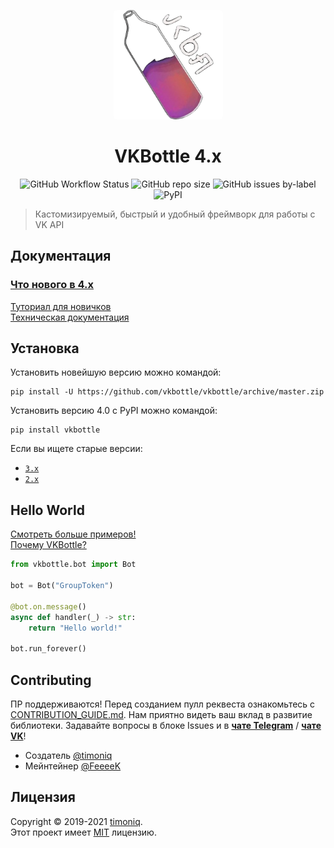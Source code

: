 <p align="center">
  <a href="https://github.com/vkbottle/vkbottle">
    <img src="https://raw.githubusercontent.com/vkbottle/vkbottle/master/docs/logo.svg" width="175px" style="display: inline-block; border-radius: 5px">
  </a>
</p>
<h1 align="center">
  VKBottle 4.x
</h1>
<p align="center">
  <img alt="GitHub Workflow Status" src="https://img.shields.io/github/workflow/status/vkbottle/vkbottle/CI?style=flat-square">
  <img alt="GitHub repo size" src="https://img.shields.io/github/repo-size/vkbottle/vkbottle?style=flat-square">
  <img alt="GitHub issues by-label" src="https://img.shields.io/github/issues/vkbottle/vkbottle/bug?style=flat-square">
  <img alt="PyPI" src="https://img.shields.io/pypi/v/vkbottle?color=green&label=PyPI&style=flat-square">
</p>

> Кастомизируемый, быстрый и удобный фреймворк для работы с VK API

## Документация

### [Что нового в 4.x](https://vkbottle.readthedocs.io/ru/latest/whats_new/4.0)
[Туториал для новичков](https://vkbottle.readthedocs.io/ru/latest/tutorial/)\
[Техническая документация](https://vkbottle.readthedocs.io/ru/latest)

## Установка

Установить новейшую версию можно командой:

```shell
pip install -U https://github.com/vkbottle/vkbottle/archive/master.zip
```

Установить версию 4.0 с PyPI можно командой:

```shell
pip install vkbottle
```

Если вы ищете старые версии:
- [`3.x`](https://github.com/vkbottle/vkbottle/tree/v3.0)
- [`2.x`](https://github.com/vkbottle/vkbottle/tree/v2.0)

## Hello World

[Смотреть больше примеров!](https://github.com/vkbottle/vkbottle/tree/master/examples)\
[Почему VKBottle?](https://github.com/vkbottle/vkbottle/blob/master/docs/why_vkbottle.md)

```python
from vkbottle.bot import Bot

bot = Bot("GroupToken")

@bot.on.message()
async def handler(_) -> str:
    return "Hello world!"

bot.run_forever()
```

## Contributing

ПР поддерживаются! Перед созданием пулл реквеста ознакомьтесь с [CONTRIBUTION_GUIDE.md](CONTRIBUTION_GUIDE.md). Нам приятно видеть ваш вклад в развитие библиотеки. Задавайте вопросы в блоке Issues и в [**чате Telegram**](https://t.me/vkbottle_ru) / [**чате VK**](https://vk.me/join/AJQ1d7fBUBM_800lhEe_AwJj)!

* Создатель [@timoniq](https://github.com/timoniq)
* Мейнтейнер [@FeeeeK](https://github.com/FeeeeK)

## Лицензия

Copyright © 2019-2021 [timoniq](https://github.com/timoniq).\
Этот проект имеет [MIT](https://github.com/vkbottle/vkbottle/blob/master/LICENSE) лицензию.
